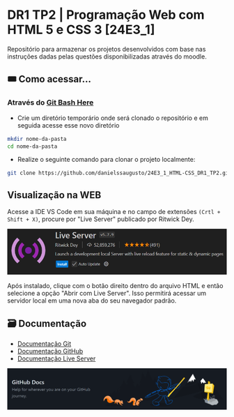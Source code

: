 # DR1 TP2 | Programação Web com HTML 5 e CSS 3 [24E3_1]

Repositório para armazenar os projetos desenvolvidos com base nas instruções dadas pelas questões disponibilizadas através do moodle.

## 🎟️ Como acessar...
### Através do [Git Bash Here](https://git-scm.com/)
 - Crie um diretório temporário onde será clonado o repositório e em seguida acesse esse novo diretório
 ```bash
 mkdir nome-da-pasta
 cd nome-da-pasta
```
 - Realize o seguinte comando para clonar o projeto localmente:
 ```bash
 git clone https://github.com/danielssaugusto/24E3_1_HTML-CSS_DR1_TP2.git daniel_augusto_DR1_TP2
```
## Visualização na WEB

Acesse a IDE VS Code em sua máquina e no campo de extensões `(Crtl + Shift + X)`, procure por "Live Server" publicado por Ritwick Dey.

![Live Server](assets/live-server.png)

Após instalado, clique com o botão direito dentro do arquivo HTML e então selecione a opção "Abrir com Live Server".
Isso permitirá acessar um servidor local em uma nova aba do seu navegador padrão.

## 🗃️ Documentação
 - [Documentação Git](https://docs.github.com/en/get-started/using-git/about-git)
 - [Documentação GitHub](https://docs.github.com/en/get-started/start-your-journey/about-github-and-git)
 - [Documentação Live Server](https://marketplace.visualstudio.com/items?itemName=ritwickdey.LiveServer)

 ![GitHub Docs](assets/github-docs.png)